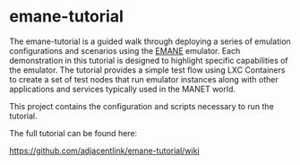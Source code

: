 emane-tutorial
==

The emane-tutorial is a guided walk through deploying a series of emulation 
configurations and scenarios using the 
[EMANE](https://github.com/adjacentlink/emane) emulator. Each demonstration in 
this tutorial is designed to highlight specific capabilities of the emulator. 
The tutorial provides a simple test flow using LXC Containers to create a set 
of test nodes that run emulator instances along with other applications and 
services typically used in the MANET world.


This project contains the configuration and scripts necessary to run the 
tutorial.


The full tutorial can be found here:

  https://github.com/adjacentlink/emane-tutorial/wiki
